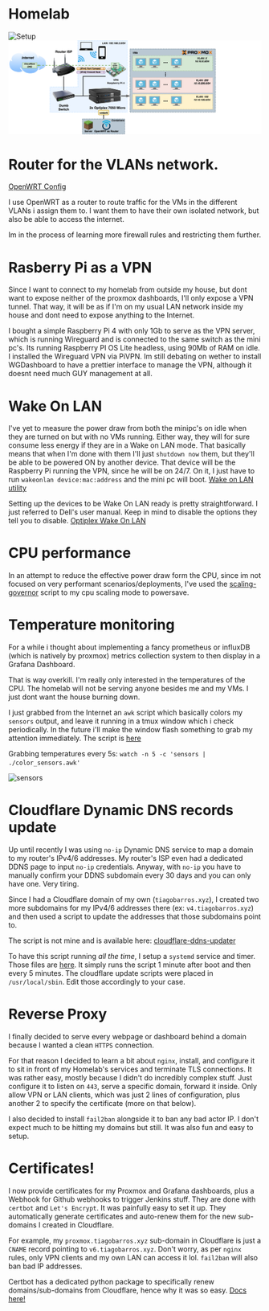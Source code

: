 # Homelab

![Setup](homelab.svg "Homelab")
![Diagram](network.png "Network Diagram")

# Router for the VLANs network.
[OpenWRT Config](./openwrt_config.md)

I use OpenWRT as a router to route traffic for the VMs in the different VLANs i assign them to.
I want them to have their own isolated network, but also be able to access the internet.

Im in the process of learning more firewall rules and restricting them further.

# Rasberry Pi as a VPN

Since I want to connect to my homelab from outside my house, but dont want to expose neither of the proxmox dashboards, I'll only expose a VPN tunnel.
That way, it will be as if I'm on my usual LAN network inside my house and dont need to expose anything to the Internet.

I bought a simple Raspberry Pi 4 with only 1Gb to serve as the VPN server, which is running Wireguard and is connected to the same switch as the mini pc's.
Its running Raspberry PI OS Lite headless, using 90Mb of RAM on idle. I installed the Wireguard VPN via PiVPN. Im still debating on wether to install WGDashboard to have a prettier interface to manage the VPN, although it doesnt need much GUY management at all.

# Wake On LAN

I've yet to measure the power draw from both the minipc's on idle when they are turned on but with no VMs running. 
Either way, they will for sure consume less energy if they are in a Wake on LAN mode.
That basically means that when I'm done with them I'll just `shutdown now` them, but they'll be able to be powered ON by another device.
That device will be the Raspberry Pi running the VPN, since he will be on 24/7. On it, I just have to run `wakeonlan device:mac:address` and the mini pc will boot.
[Wake on LAN utility](https://launchpad.net/ubuntu/+source/wakeonlan)

Setting up the devices to be Wake On LAN ready is pretty straightforward. I just referred to Dell's user manual. Keep in mind to disable the options they tell you to disable.
[Optiplex Wake On LAN](https://www.dell.com/support/kbdoc/en-us/000129137/wake-on-lan-wol-troubleshooting-best-practices)

# CPU performance

In an attempt to reduce the effective power draw form the CPU, since im not focused on very performant scenarios/deployments, I've used the [scaling-governor](https://community-scripts.github.io/ProxmoxVE/scripts?id=scaling-governor) script to my cpu scaling mode to powersave.

# Temperature monitoring

For a while i thought about implementing a fancy prometheus or influxDB (which is natively by proxmox) metrics collection system to then display in a Grafana Dashboard.

That is way overkill. I'm really only interested in the temperatures of the CPU. The homelab will not be serving anyone besides me and my VMs. I just dont want the house burning down.

I just grabbed from the Internet an `awk` script which basically colors my `sensors` output, and leave it running in a tmux window which i check periodically. In the future i'll make the window flash something to grab my attention immediately.
The script is [here](./scripts/color_sensors.awk)

Grabbing temperatures every 5s: `watch -n 5 -c 'sensors | ./color_sensors.awk'`

![sensors](sensors.png "Sensors Output")

# Cloudflare Dynamic DNS records update

Up until recently I was using `no-ip` Dynamic DNS service to map a domain to my router's IPv4/6 addresses. My router's ISP even had a dedicated DDNS page to input `no-ip` credentials.
Anyway, with `no-ip` you have to manually confirm your DDNS subdomain every 30 days and you can only have one. Very tiring.

Since I had a Cloudflare domain of my own (`tiagobarros.xyz`), I created two more subdomains for my IPv4/6 addresses there (ex: `v4.tiagobarros.xyz`) and then used a script to update the addresses that those subdomains point to.

The script is not mine and is available here: [cloudflare-ddns-updater](https://github.com/K0p1-Git/cloudflare-ddns-updater.git)

To have this script running _all the time_, I setup a `systemd` service and timer. Those files are [here](./scripts/sytstemd/). It simply runs the script 1 minute after boot and then every 5 minutes.
The cloudflare update scripts were placed in `/usr/local/sbin`. Edit those accordingly to your case.

# Reverse Proxy

I finally decided to serve every webpage or dashboard behind a domain because I wanted a clean `HTTPS` connection.

For that reason I decided to learn a bit about `nginx`, install, and configure it to sit in front of my Homelab's services and terminate TLS connections.
It was rather easy, mostly because I didn't do incredibly complex stuff. Just configure it to listen on `443`, serve a specific domain, forward it inside. Only allow VPN or LAN clients, which was just 2 lines of configuration, plus another 2 to specify the certificate (more on that below).

I also decided to install `fail2ban` alongside it to ban any bad actor IP. I don't expect much to be hitting my domains but still. It was also fun and easy to setup.


# Certificates!

I now provide certificates for my Proxmox and Grafana dashboards, plus a Webhook for Github webhooks to trigger Jenkins stuff.
They are done with `certbot` and `Let's Encrypt`. It was painfully easy to set it up. They automatically generate certificates and auto-renew them for the new sub-domains I created in Cloudflare.

For example, my `proxmox.tiagobarros.xyz` sub-domain in Cloudflare is just a `CNAME` record pointing to `v6.tiagobarros.xyz`. Don't worry, as per `nginx` rules, only VPN clients and my own LAN can access it lol. `fail2ban` will also ban bad IP addresses.

Certbot has a dedicated python package to specifically renew domains/sub-domains from Cloudflare, hence why it was so easy. [Docs here!](https://certbot-dns-cloudflare.readthedocs.io/en/stable/index.html)
